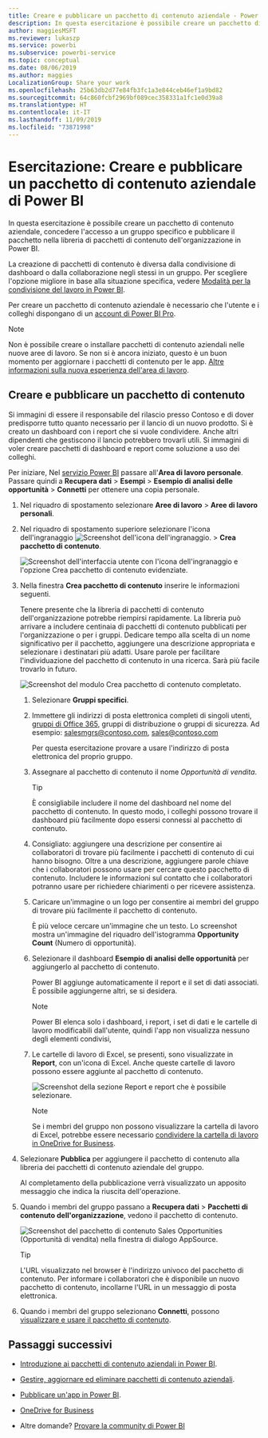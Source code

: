 ```yaml
---
title: Creare e pubblicare un pacchetto di contenuto aziendale - Power BI
description: In questa esercitazione è possibile creare un pacchetto di contenuto aziendale, limitare l'accesso a un gruppo specifico e pubblicare il pacchetto nella libreria di pacchetti di contenuto dell'organizzazione in Power BI.
author: maggiesMSFT
ms.reviewer: lukaszp
ms.service: powerbi
ms.subservice: powerbi-service
ms.topic: conceptual
ms.date: 08/06/2019
ms.author: maggies
LocalizationGroup: Share your work
ms.openlocfilehash: 25b63db2d77e84fb3fc1a3e844ceb46ef1a9bd82
ms.sourcegitcommit: 64c860fcbf2969bf089cec358331a1fc1e0d39a8
ms.translationtype: HT
ms.contentlocale: it-IT
ms.lasthandoff: 11/09/2019
ms.locfileid: "73871998"
---
```

# <a name="tutorial-create-and-publish-a-power-bi-organizational-content-pack"></a>Esercitazione: Creare e pubblicare un pacchetto di contenuto aziendale di Power BI

In questa esercitazione è possibile creare un pacchetto di contenuto aziendale, concedere l'accesso a un gruppo specifico e pubblicare il pacchetto nella libreria di pacchetti di contenuto dell'organizzazione in Power BI.

La creazione di pacchetti di contenuto è diversa dalla condivisione di dashboard o dalla collaborazione negli stessi in un gruppo. Per scegliere l'opzione migliore in base alla situazione specifica, vedere [Modalità per la condivisione del lavoro in Power BI](service-how-to-collaborate-distribute-dashboards-reports.md).

Per creare un pacchetto di contenuto aziendale è necessario che l'utente e i colleghi dispongano di un [account di Power BI Pro](https://powerbi.microsoft.com/pricing).

> [!NOTE]
> Non è possibile creare o installare pacchetti di contenuto aziendali nelle nuove aree di lavoro. Se non si è ancora iniziato, questo è un buon momento per aggiornare i pacchetti di contenuto per le app. [Altre informazioni sulla nuova esperienza dell'area di lavoro](service-create-the-new-workspaces.md).

## <a name="create-and-publish-a-content-pack"></a>Creare e pubblicare un pacchetto di contenuto

Si immagini di essere il responsabile del rilascio presso Contoso e di dover predisporre tutto quanto necessario per il lancio di un nuovo prodotto.  Si è creato un dashboard con i report che si vuole condividere. Anche altri dipendenti che gestiscono il lancio potrebbero trovarli utili. Si immagini di voler creare pacchetti di dashboard e report come soluzione a uso dei colleghi.

Per iniziare, Nel [servizio Power BI](https://powerbi.com) passare all'**Area di lavoro personale**. Passare quindi a **Recupera dati** > **Esempi** > **Esempio di analisi delle opportunità** > **Connetti** per ottenere una copia personale.

1. Nel riquadro di spostamento selezionare **Aree di lavoro** > **Aree di lavoro personali**.

1. Nel riquadro di spostamento superiore selezionare l'icona dell'ingranaggio ![Screenshot dell'icona dell'ingranaggio](media/service-organizational-content-pack-create-and-publish/cog.png). > **Crea pacchetto di contenuto**.

   ![Screenshot dell'interfaccia utente con l'icona dell'ingranaggio e l'opzione Crea pacchetto di contenuto evidenziate.](media/service-organizational-content-pack-create-and-publish/pbi_create_contpk.png)

1. Nella finestra **Crea pacchetto di contenuto** inserire le informazioni seguenti.  

   Tenere presente che la libreria di pacchetti di contenuto dell'organizzazione potrebbe riempirsi rapidamente. La libreria può arrivare a includere centinaia di pacchetti di contenuto pubblicati per l'organizzazione o per i gruppi. Dedicare tempo alla scelta di un nome significativo per il pacchetto, aggiungere una descrizione appropriata e selezionare i destinatari più adatti.  Usare parole per facilitare l'individuazione del pacchetto di contenuto in una ricerca. Sarà più facile trovarlo in futuro.

      ![Screenshot del modulo Crea pacchetto di contenuto completato.](media/service-organizational-content-pack-create-and-publish/cpwindow.png)

    1. Selezionare **Gruppi specifici**.

    1. Immettere gli indirizzi di posta elettronica completi di singoli utenti, [gruppi di Office 365](https://support.office.com/article/Create-a-group-in-Office-365-7124dc4c-1de9-40d4-b096-e8add19209e9), gruppi di distribuzione o gruppi di sicurezza. Ad esempio: salesmgrs@contoso.com, sales@contoso.com

        Per questa esercitazione provare a usare l'indirizzo di posta elettronica del proprio gruppo.

    1. Assegnare al pacchetto di contenuto il nome *Opportunità di vendita*.

        > [!TIP]
        > È consigliabile includere il nome del dashboard nel nome del pacchetto di contenuto. In questo modo, i colleghi possono trovare il dashboard più facilmente dopo essersi connessi al pacchetto di contenuto.

    1. Consigliato: aggiungere una descrizione per consentire ai collaboratori di trovare più facilmente i pacchetti di contenuto di cui hanno bisogno. Oltre a una descrizione, aggiungere parole chiave che i collaboratori possono usare per cercare questo pacchetto di contenuto. Includere le informazioni sul contatto che i collaboratori potranno usare per richiedere chiarimenti o per ricevere assistenza.

    1. Caricare un'immagine o un logo per consentire ai membri del gruppo di trovare più facilmente il pacchetto di contenuto.

        È più veloce cercare un'immagine che un testo. Lo screenshot mostra un'immagine del riquadro dell'istogramma **Opportunity Count** (Numero di opportunità).

    1. Selezionare il dashboard **Esempio di analisi delle opportunità** per aggiungerlo al pacchetto di contenuto.

        Power BI aggiunge automaticamente il report e il set di dati associati. È possibile aggiungerne altri, se si desidera.

       > [!NOTE]
       > Power BI elenca solo i dashboard, i report, i set di dati e le cartelle di lavoro modificabili dall'utente, quindi l'app non visualizza nessuno degli elementi condivisi,

   1. Le cartelle di lavoro di Excel, se presenti, sono visualizzate in **Report**, con un'icona di Excel. Anche queste cartelle di lavoro possono essere aggiunte al pacchetto di contenuto.

      ![Screenshot della sezione Report e report che è possibile selezionare.](media/service-organizational-content-pack-create-and-publish/pbi_orgcontpkexcel.png)

      > [!NOTE]
      > Se i membri del gruppo non possono visualizzare la cartella di lavoro di Excel, potrebbe essere necessario [condividere la cartella di lavoro in OneDrive for Business](https://support.office.com/article/Share-documents-or-folders-in-Office-365-1fe37332-0f9a-4719-970e-d2578da4941c).

1. Selezionare **Pubblica** per aggiungere il pacchetto di contenuto alla libreria dei pacchetti di contenuto aziendale del gruppo.  

   Al completamento della pubblicazione verrà visualizzato un apposito messaggio che indica la riuscita dell'operazione.

1. Quando i membri del gruppo passano a **Recupera dati** > **Pacchetti di contenuto dell'organizzazione**, vedono il pacchetto di contenuto.

   ![Screenshot del pacchetto di contenuto Sales Opportunities (Opportunità di vendita) nella finestra di dialogo AppSource.](media/service-organizational-content-pack-create-and-publish/powerbi-find-content-pack-organization.png)

   > [!TIP]
   > L'URL visualizzato nel browser è l'indirizzo univoco del pacchetto di contenuto.  Per informare i collaboratori che è disponibile un nuovo pacchetto di contenuto,  incollarne l'URL in un messaggio di posta elettronica.

1. Quando i membri del gruppo selezionano **Connetti**, possono [visualizzare e usare il pacchetto di contenuto](service-organizational-content-pack-copy-refresh-access.md).

## <a name="next-steps"></a>Passaggi successivi

* [Introduzione ai pacchetti di contenuto aziendali in Power BI](service-organizational-content-pack-introduction.md).

* [Gestire, aggiornare ed eliminare pacchetti di contenuto aziendali](service-organizational-content-pack-manage-update-delete.md).

* [Pubblicare un'app in Power BI](service-create-distribute-apps.md).

* [OneDrive for Business](https://support.office.com/article/What-is-OneDrive-for-Business-187f90af-056f-47c0-9656-cc0ddca7fdc2)

* Altre domande? [Provare la community di Power BI](https://community.powerbi.com/)
